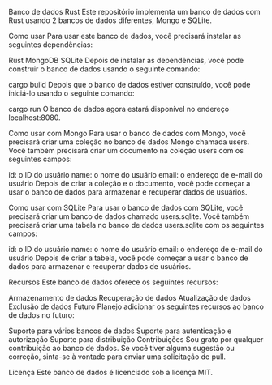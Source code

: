 Banco de dados Rust
Este repositório implementa um banco de dados com Rust usando 2 bancos de dados diferentes, Mongo e SQLite.

Como usar
Para usar este banco de dados, você precisará instalar as seguintes dependências:

Rust
MongoDB
SQLite
Depois de instalar as dependências, você pode construir o banco de dados usando o seguinte comando:

cargo build
Depois que o banco de dados estiver construído, você pode iniciá-lo usando o seguinte comando:

cargo run
O banco de dados agora estará disponível no endereço localhost:8080.

Como usar com Mongo
Para usar o banco de dados com Mongo, você precisará criar uma coleção no banco de dados Mongo chamada users. Você também precisará criar um documento na coleção users com os seguintes campos:

id: o ID do usuário
name: o nome do usuário
email: o endereço de e-mail do usuário
Depois de criar a coleção e o documento, você pode começar a usar o banco de dados para armazenar e recuperar dados de usuários.

Como usar com SQLite
Para usar o banco de dados com SQLite, você precisará criar um banco de dados chamado users.sqlite. Você também precisará criar uma tabela no banco de dados users.sqlite com os seguintes campos:

id: o ID do usuário
name: o nome do usuário
email: o endereço de e-mail do usuário
Depois de criar a tabela, você pode começar a usar o banco de dados para armazenar e recuperar dados de usuários.

Recursos
Este banco de dados oferece os seguintes recursos:

Armazenamento de dados
Recuperação de dados
Atualização de dados
Exclusão de dados
Futuro
Planejo adicionar os seguintes recursos ao banco de dados no futuro:

Suporte para vários bancos de dados
Suporte para autenticação e autorização
Suporte para distribuição
Contribuições
Sou grato por qualquer contribuição ao banco de dados. Se você tiver alguma sugestão ou correção, sinta-se à vontade para enviar uma solicitação de pull.

Licença
Este banco de dados é licenciado sob a licença MIT.
